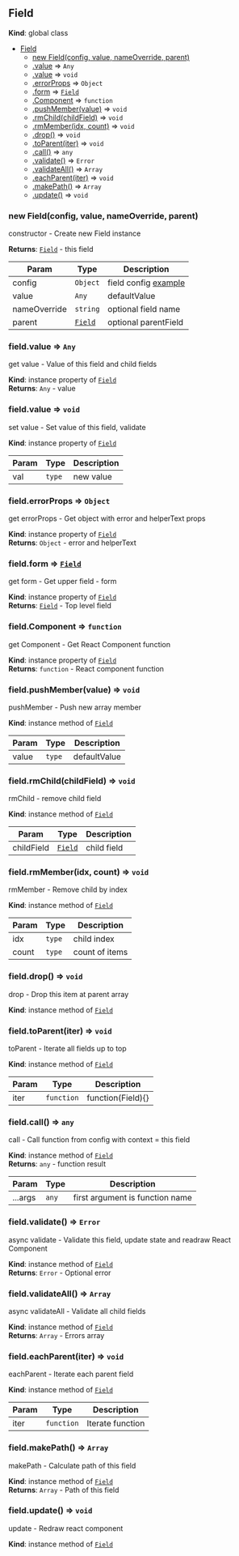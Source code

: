 <a name="Field"></a>

## Field
**Kind**: global class  

* [Field](#Field)
    * [new Field(config, value, nameOverride, parent)](#new_Field_new)
    * [.value](#Field+value) ⇒ <code>Any</code>
    * [.value](#Field+value) ⇒ <code>void</code>
    * [.errorProps](#Field+errorProps) ⇒ <code>Object</code>
    * [.form](#Field+form) ⇒ [<code>Field</code>](#Field)
    * [.Component](#Field+Component) ⇒ <code>function</code>
    * [.pushMember(value)](#Field+pushMember) ⇒ <code>void</code>
    * [.rmChild(childField)](#Field+rmChild) ⇒ <code>void</code>
    * [.rmMember(idx, count)](#Field+rmMember) ⇒ <code>void</code>
    * [.drop()](#Field+drop) ⇒ <code>void</code>
    * [.toParent(iter)](#Field+toParent) ⇒ <code>void</code>
    * [.call()](#Field+call) ⇒ <code>any</code>
    * [.validate()](#Field+validate) ⇒ <code>Error</code>
    * [.validateAll()](#Field+validateAll) ⇒ <code>Array</code>
    * [.eachParent(iter)](#Field+eachParent) ⇒ <code>void</code>
    * [.makePath()](#Field+makePath) ⇒ <code>Array</code>
    * [.update()](#Field+update) ⇒ <code>void</code>

<a name="new_Field_new"></a>

### new Field(config, value, nameOverride, parent)
constructor - Create new Field instance

**Returns**: [<code>Field</code>](#Field) - this field  

| Param | Type | Description |
| --- | --- | --- |
| config | <code>Object</code> | field config [example](Config.md) |
| value | <code>Any</code> | defaultValue |
| nameOverride | <code>string</code> | optional field name |
| parent | [<code>Field</code>](#Field) | optional parentField |

<a name="Field+value"></a>

### field.value ⇒ <code>Any</code>
get value - Value of this field and child fields

**Kind**: instance property of [<code>Field</code>](#Field)  
**Returns**: <code>Any</code> - value  
<a name="Field+value"></a>

### field.value ⇒ <code>void</code>
set value - Set value of this field, validate

**Kind**: instance property of [<code>Field</code>](#Field)  

| Param | Type | Description |
| --- | --- | --- |
| val | <code>type</code> | new value |

<a name="Field+errorProps"></a>

### field.errorProps ⇒ <code>Object</code>
get errorProps - Get object with error and helperText props

**Kind**: instance property of [<code>Field</code>](#Field)  
**Returns**: <code>Object</code> - error and helperText  
<a name="Field+form"></a>

### field.form ⇒ [<code>Field</code>](#Field)
get form - Get upper field - form

**Kind**: instance property of [<code>Field</code>](#Field)  
**Returns**: [<code>Field</code>](#Field) - Top level field  
<a name="Field+Component"></a>

### field.Component ⇒ <code>function</code>
get Component - Get React Component function

**Kind**: instance property of [<code>Field</code>](#Field)  
**Returns**: <code>function</code> - React component function  
<a name="Field+pushMember"></a>

### field.pushMember(value) ⇒ <code>void</code>
pushMember - Push new array member

**Kind**: instance method of [<code>Field</code>](#Field)  

| Param | Type | Description |
| --- | --- | --- |
| value | <code>type</code> | defaultValue |

<a name="Field+rmChild"></a>

### field.rmChild(childField) ⇒ <code>void</code>
rmChild - remove child field

**Kind**: instance method of [<code>Field</code>](#Field)  

| Param | Type | Description |
| --- | --- | --- |
| childField | [<code>Field</code>](#Field) | child field |

<a name="Field+rmMember"></a>

### field.rmMember(idx, count) ⇒ <code>void</code>
rmMember - Remove child by index

**Kind**: instance method of [<code>Field</code>](#Field)  

| Param | Type | Description |
| --- | --- | --- |
| idx | <code>type</code> | child index |
| count | <code>type</code> | count of items |

<a name="Field+drop"></a>

### field.drop() ⇒ <code>void</code>
drop - Drop this item at parent array

**Kind**: instance method of [<code>Field</code>](#Field)  
<a name="Field+toParent"></a>

### field.toParent(iter) ⇒ <code>void</code>
toParent - Iterate all fields up to top

**Kind**: instance method of [<code>Field</code>](#Field)  

| Param | Type | Description |
| --- | --- | --- |
| iter | <code>function</code> | function(Field){} |

<a name="Field+call"></a>

### field.call() ⇒ <code>any</code>
call - Call function from config with context = this field

**Kind**: instance method of [<code>Field</code>](#Field)  
**Returns**: <code>any</code> - function result  

| Param | Type | Description |
| --- | --- | --- |
| ...args | <code>any</code> | first argument is function name |

<a name="Field+validate"></a>

### field.validate() ⇒ <code>Error</code>
async validate - Validate this field, update state and readraw React Component

**Kind**: instance method of [<code>Field</code>](#Field)  
**Returns**: <code>Error</code> - Optional error  
<a name="Field+validateAll"></a>

### field.validateAll() ⇒ <code>Array</code>
async validateAll - Validate all child fields

**Kind**: instance method of [<code>Field</code>](#Field)  
**Returns**: <code>Array</code> - Errors array  
<a name="Field+eachParent"></a>

### field.eachParent(iter) ⇒ <code>void</code>
eachParent - Iterate each parent field

**Kind**: instance method of [<code>Field</code>](#Field)  

| Param | Type | Description |
| --- | --- | --- |
| iter | <code>function</code> | Iterate function |

<a name="Field+makePath"></a>

### field.makePath() ⇒ <code>Array</code>
makePath - Calculate path of this field

**Kind**: instance method of [<code>Field</code>](#Field)  
**Returns**: <code>Array</code> - Path of this field  
<a name="Field+update"></a>

### field.update() ⇒ <code>void</code>
update - Redraw react component

**Kind**: instance method of [<code>Field</code>](#Field)  

